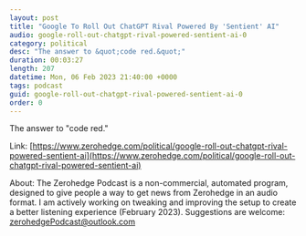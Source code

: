 ```yaml
---
layout: post
title: "Google To Roll Out ChatGPT Rival Powered By 'Sentient' AI"
audio: google-roll-out-chatgpt-rival-powered-sentient-ai-0
category: political
desc: "The answer to &quot;code red.&quot;"
duration: 00:03:27
length: 207
datetime: Mon, 06 Feb 2023 21:40:00 +0000
tags: podcast
guid: google-roll-out-chatgpt-rival-powered-sentient-ai-0
order: 0
---
```

The answer to &quot;code red.&quot;

Link: [https://www.zerohedge.com/political/google-roll-out-chatgpt-rival-powered-sentient-ai](https://www.zerohedge.com/political/google-roll-out-chatgpt-rival-powered-sentient-ai)

About: The Zerohedge Podcast is a non-commercial, automated program, designed to give people a way to get news from Zerohedge in an audio format.  I am actively working on tweaking and improving the setup to create a better listening experience (February 2023).  Suggestions are welcome: [zerohedgePodcast@outlook.com](mailto:zerohedgePodcast@outlook.com)